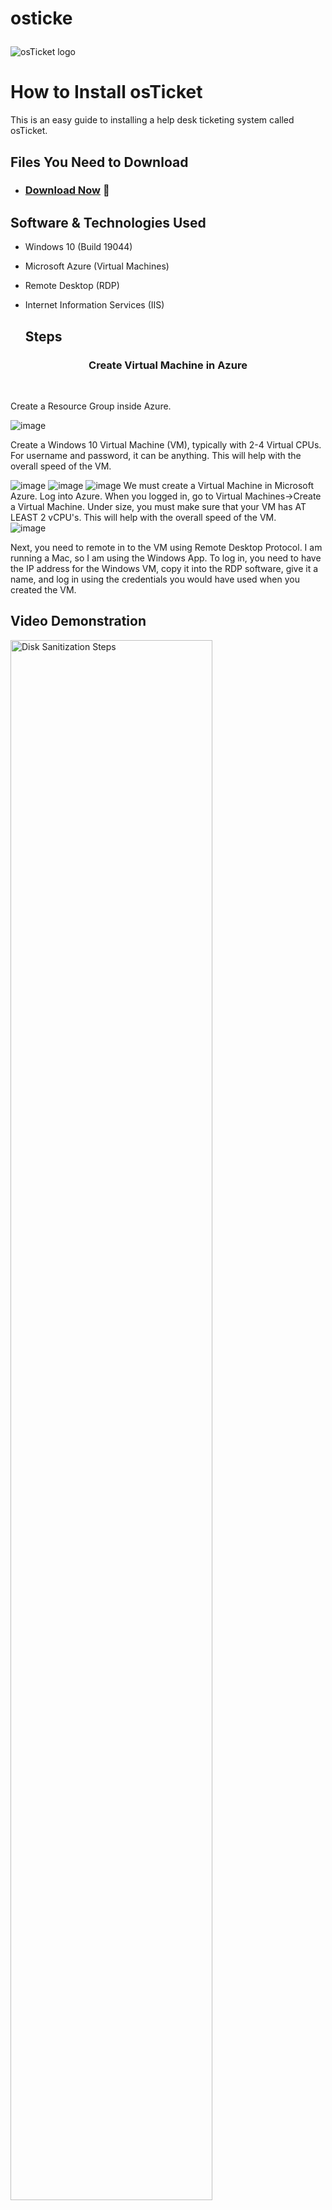 # osticke<p align="center">
<img src="https://i.imgur.com/Clzj7Xs.png" alt="osTicket logo"/>
</p>


<h1> How to Install osTicket </h1>
This is an easy guide to installing a help desk ticketing system called osTicket.<br/>


<h2> Files You Need to Download</h2>

- ### [Download Now](https://drive.google.com/drive/u/2/folders/1APMfNyfdaNfdZsUwxWYChf6) 📁
<h2> Software & Technologies  Used</h2>

- Windows 10 (Build 19044)
- Microsoft Azure (Virtual Machines)
- Remote Desktop (RDP)
- Internet Information Services (IIS)

  
    <h2>Steps</h2>
<h3 align="center">Create Virtual Machine in Azure</h3>
<br />                                                                                                                                                        
                                                                                                                   
 Create a Resource Group inside Azure.                                                                                                                                 
                                                                                                                   
                                                                                                                   
![image](https://github.com/user-attachments/assets/dd3825a7-fcd9-4654-9d35-5760e96707fb)
                                                                                                                                                                                                                                                                                                                                                         
                                                                                                               
                                                                                                               
Create a Windows 10 Virtual Machine (VM), typically with 2-4 Virtual CPUs. For username and password, it can be anything. This will help with the overall speed of the VM.                                                                                                                                                                                                                                                                                                                                                     
                                                                                                            
![image](https://github.com/user-attachments/assets/d1285e52-47ef-4f6f-92f6-8c221185718c)
![image](https://github.com/user-attachments/assets/74d29ea4-46fd-483f-88af-3ea8d936e65c)
![image](https://github.com/user-attachments/assets/5f2f8b75-919f-49fa-be37-f48eb91c2262)
We must create a Virtual Machine in Microsoft Azure. Log into Azure. When you logged in, go to Virtual Machines->Create a Virtual Machine. Under size, you must make sure that your VM has AT LEAST 2 vCPU's. This will help with the overall speed of the VM.                                                                                                                                                                                                                                          
![image](https://github.com/user-attachments/assets/0a3e71d7-7d88-4599-bdc9-6a575a208cc9)
<p>Next, you need to remote in to the VM using Remote Desktop Protocol. I am running a Mac, so I am using the Windows App. To log in, you need to have the IP address for the Windows VM, copy it into the RDP software, give it a name, and log in using the credentials you would have used when you created the VM.
<h2>Video Demonstration</h2><img src="https://i.imgur.com/DJmEXEB.png" height="80%" width="80%" alt="Disk Sanitization Steps"/>
</p>
<p>
Lorem ipsum dolor sit amet, consectetur adipiscing elit, sed do eiusmod tempor incididunt ut labore et dolore magna aliqua. Ut enim ad minim veniam, quis nostrud exercitation ullamco laboris nisi ut aliquip ex ea commodo consequat. Duis aute irure dolor in reprehenderit in voluptate velit esse cillum dolore eu fugiat nulla pariatur.
</p>
<br />

<p>
<img src="https://i.imgur.com/DJmEXEB.png" height="80%" width="80%" alt="Disk Sanitization Steps"/>
</p>
<p>
Lorem ipsum dolor sit amet, consectetur adipiscing elit, sed do eiusmod tempor incididunt ut labore et dolore magna aliqua. Ut enim ad minim veniam, quis nostrud exercitation ullamco laboris nisi ut aliquip ex ea commodo consequat. Duis aute irure dolor in reprehenderit in voluptate velit esse cillum dolore eu fugiat nulla pariatur.
</p>
<br />

<p>
<img src="https://i.imgur.com/DJmEXEB.png" height="80%" width="80%" alt="Disk Sanitization Steps"/>
</p>
<p>
Lorem ipsum dolor sit amet, consectetur adipiscing elit, sed do eiusmod tempor incididunt ut labore et dolore magna aliqua. Ut enim ad minim veniam, quis nostrud exercitation ullamco laboris nisi ut aliquip ex ea commodo consequat. Duis aute irure dolor in reprehenderit in voluptate velit esse cillum dolore eu fugiat nulla pariatur.
</p>
<br />t-prereqs
